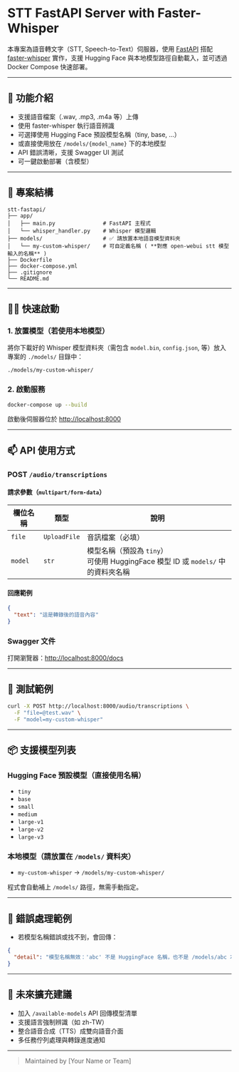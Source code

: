# STT FastAPI Server with Faster-Whisper

本專案為語音轉文字（STT, Speech-to-Text）伺服器，使用 [FastAPI](https://fastapi.tiangolo.com/) 搭配 [faster-whisper](https://github.com/guillaumekln/faster-whisper) 實作，支援 Hugging Face 與本地模型路徑自動載入，並可透過 Docker Compose 快速部署。

---

## 🚀 功能介紹

- 支援語音檔案（.wav, .mp3, .m4a 等）上傳
- 使用 faster-whisper 執行語音辨識
- 可選擇使用 Hugging Face 預設模型名稱（tiny, base, ...）
- 或直接使用放在 `/models/{model_name}` 下的本地模型
- API 錯誤清晰，支援 Swagger UI 測試
- 可一鍵啟動部署（含模型）

---

## 📁 專案結構

```
stt-fastapi/
├── app/
│   ├── main.py               # FastAPI 主程式
│   └── whisper_handler.py    # Whisper 模型邏輯
├── models/                   # ✅ 請放置本地語音模型資料夾
│   └── my-custom-whisper/    # 可自定義名稱 ( **對應 open-webui stt 模型輸入的名稱** )
├── Dockerfile
├── docker-compose.yml
├── .gitignore
└── README.md
```

---

## 🧑‍💻 快速啟動

### 1. 放置模型（若使用本地模型）

將你下載好的 Whisper 模型資料夾（需包含 `model.bin`, `config.json`, 等）放入專案的 `./models/` 目錄中：

```
./models/my-custom-whisper/
```

### 2. 啟動服務

```bash
docker-compose up --build
```

啟動後伺服器位於 [http://localhost:8000](http://localhost:8000)

---

## 📫 API 使用方式

### POST `/audio/transcriptions`

#### 請求參數（`multipart/form-data`）

| 欄位名稱 | 類型        | 說明                       |
|----------|-------------|----------------------------|
| `file`   | `UploadFile`| 音訊檔案（必填）           |
| `model`  | `str`       | 模型名稱（預設為 `tiny`） <br>可使用 HuggingFace 模型 ID 或 `models/` 中的資料夾名稱 |

#### 回應範例

```json
{
  "text": "這是轉錄後的語音內容"
}
```

### Swagger 文件

打開瀏覽器：[http://localhost:8000/docs](http://localhost:8000/docs)

---

## 🧪 測試範例

```bash
curl -X POST http://localhost:8000/audio/transcriptions \
  -F "file=@test.wav" \
  -F "model=my-custom-whisper"
```

---

## 📦 支援模型列表

### Hugging Face 預設模型（直接使用名稱）

- `tiny`
- `base`
- `small`
- `medium`
- `large-v1`
- `large-v2`
- `large-v3`

### 本地模型（請放置在 `/models/` 資料夾）

- `my-custom-whisper` → `/models/my-custom-whisper/`

程式會自動補上 `/models/` 路徑，無需手動指定。

---

## 📌 錯誤處理範例

- 若模型名稱錯誤或找不到，會回傳：

```json
{
  "detail": "模型名稱無效：'abc' 不是 HuggingFace 名稱，也不是 /models/abc 本地資料夾"
}
```

---

## 🔧 未來擴充建議

- 加入 `/available-models` API 回傳模型清單
- 支援語言強制辨識（如 zh-TW）
- 整合語音合成（TTS）成雙向語音介面
- 多任務佇列處理與轉錄進度通知

---

> Maintained by [Your Name or Team]